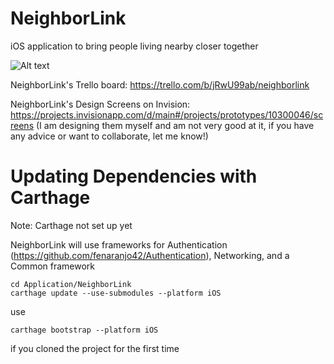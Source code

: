 # NeighborLink
iOS application to bring people living nearby closer together

![Alt text](~/Desktop/Login.png?raw=true "Login")

NeighborLink's Trello board: https://trello.com/b/jRwU99ab/neighborlink

NeighborLink's Design Screens on Invision: https://projects.invisionapp.com/d/main#/projects/prototypes/10300046/screens
(I am designing them myself and am not very good at it, if you have any advice or want to collaborate, let me know!)

# Updating Dependencies with Carthage
Note: Carthage not set up yet

NeighborLink will use frameworks for Authentication (https://github.com/fenaranjo42/Authentication), Networking, and a Common framework 

```
cd Application/NeighborLink
carthage update --use-submodules --platform iOS
```
use
```
carthage bootstrap --platform iOS
```
if you cloned the project for the first time


